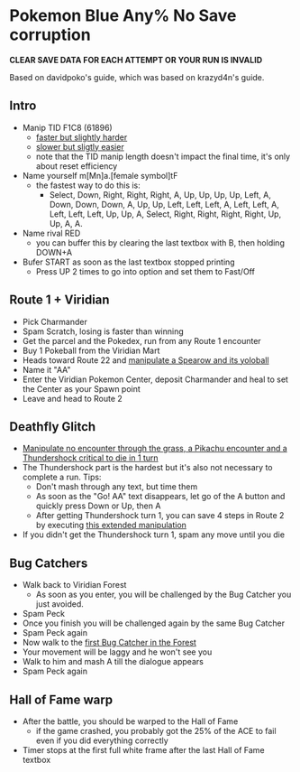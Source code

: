 # Pokemon Blue Any% No Save corruption
**CLEAR SAVE DATA FOR EACH ATTEMPT OR YOUR RUN IS INVALID**

Based on davidpoko's guide, which was based on krazyd4n's guide.

## Intro
- Manip TID F1C8 (61896)
  - [faster but slightly harder](https://youtu.be/hjFPSA1YEYk)
  - [slower but sligtly easier](https://youtu.be/u5_hDQ7H98w)
  - note that the TID manip length doesn't impact the final time, it's only about reset efficiency
- Name yourself m[Mn]a.[female symbol]tF
  - the fastest way to do this is:
    - Select, Down, Right, Right, Right, A, Up, Up, Up, Up, Left, A, Down, Down, Down, A, Up, Up, Left, Left, Left, A, Left, Left, A, Left, Left, Left, Up, Up, A, Select, Right, Right, Right, Right, Up, Up, A, A.
- Name rival RED
  - you can buffer this by clearing the last textbox with B, then holding DOWN+A
- Bufer START as soon as the last textbox stopped printing
  - Press UP 2 times to go into option and set them to Fast/Off

## Route 1  + Viridian
- Pick Charmander
- Spam Scratch, losing is faster than winning
- Get the parcel and the Pokedex, run from any Route 1 encounter
- Buy 1 Pokeball from the Viridian Mart
- Heads toward Route 22 and [manipulate a Spearow and its yoloball](https://youtu.be/Juvj2kGndfo)
- Name it "AA"
- Enter the Viridian Pokemon Center, deposit Charmander and heal to set the Center as your Spawn point
- Leave and head to Route 2

## Deathfly Glitch
- [Manipulate no encounter through the grass, a Pikachu encounter and a Thundershock critical to die in 1 turn](https://youtu.be/wmnWBtQiLag)
- The Thundershock part is the hardest but it's also not necessary to complete a run. Tips:
  - Don't mash through any text, but time them
  - As soon as the "Go! AA" text disappears, let go of the A button and quickly press Down or Up, then A
  - After getting Thundershock turn 1, you can save 4 steps in Route 2 by executing [this extended manipulation](https://pastebin.com/FYwz9mne)
- If you didn't get the Thundershock turn 1, spam any move until you die

## Bug Catchers
- Walk back to Viridian Forest
  - As soon as you enter, you will be challenged by the Bug Catcher you just avoided.
- Spam Peck
- Once you finish you will be challenged again by the same Bug Catcher
- Spam Peck again
- Now walk to the [first Bug Catcher in the Forest](https://i.imgur.com/SS6ickY.png)
- Your movement will be laggy and he won't see you
- Walk to him and mash A till the dialogue appears
- Spam Peck again

## Hall of Fame warp
- After the battle, you should be warped to the Hall of Fame
  - if the game crashed, you probably got the 25% of the ACE to fail even if you did everything correctly
- Timer stops at the first full white frame after the last Hall of Fame textbox
